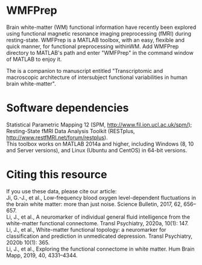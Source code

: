 # WMFPrep
Brain white-matter (WM) functional information have recently been explored using functional magnetic resonance imaging preprocessing (fMRI) during resting-state. WMFPrep is a
MATLAB toolbox, with an easy, flexible and quick manner, for functional preprocessing withinWM. Add WMFPrep directory to MATLAB's path and enter "WMFPrep" in the command window of
MATLAB to enjoy it. 
                                                                                                                                                               
The is a companion to manuscript entitled "Transcriptomic and macroscopic architecture of intersubject functional variabilities in human brain white-matter".

# Software dependencies
Statistical Parametric Mapping 12 (SPM, http://www.fil.ion.ucl.ac.uk/spm/);                                                                                                         
Resting-State fMRI Data Analysis Toolkit (RESTplus, http://www.restfMRI.net/forum/restplus).                                                                                       
This toolbox works on MATLAB 2014a and higher, including Windows (8, 10 and Server versions), and Linux (Ubuntu and CentOS) in 64-bit versions.

# Citing this resource
If you use these data, please cite our article:                                                                                                                                    
  Ji, G.-J., et al., Low-frequency blood oxygen level-dependent fluctuations in the brain white matter: more than just noise. Science Bulletin, 2017, 62, 656–657.                 
  Li, J., et al., A neuromarker of individual general fluid intelligence from the white-matter functional connectome. Transl Psychiatry, 2020a, 10(1): 147.                         
  Li, J., et al., White-matter functional topology: a neuromarker for classification and prediction in unmedicated depression. Transl Psychiatry, 2020b 10(1): 365.                 
  Li, J., et al., Exploring the functional connectome in white matter. Hum Brain Mapp, 2019, 40, 4331–4344. 
